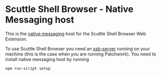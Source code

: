 # Scuttle Shell Browser - Native Messaging host

This is the [native messaging](https://developer.mozilla.org/en-US/docs/Mozilla/Add-ons/WebExtensions/Native_messaging) 
host for the Scuttle Shell Browser Web Extension.

To use Scuttle Shell Browser you need an [ssb-server](https://github.com/ssbc/ssb-server) running on your machine (this is the case when you
are running Patchwork). You need to install native messaging host by running

    npm run-script setup